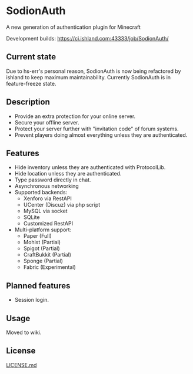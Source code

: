 # SodionAuth

A new generation of authentication plugin for Minecraft

Development builds: https://ci.ishland.com:43333/job/SodionAuth/

## Current state
Due to hs-err's personal reason, SodionAuth is now being refactored by ishland to keep maximum maintainability. Currently SodionAuth is in feature-freeze state. 

## Description
- Provide an extra protection for your online server.
- Secure your offline server.
- Protect your server further with "invitation code" of forum systems.
- Prevent players doing almost everything unless they are authenticated.

## Features
- Hide inventory unless they are authenticated with ProtocolLib.
- Hide location unless they are authenticated.
- Type password directly in chat.
- Asynchronous networking
- Supported backends:
  - Xenforo via RestAPI
  - UCenter (Discuz) via php script
  - MySQL via socket
  - SQLite
  - Customized RestAPI
- Multi-platform support:
  - Paper (Full)
  - Mohist (Partial)
  - Spigot (Partial)
  - CraftBukkit (Partial)
  - Sponge (Partial)
  - Fabric (Experimental)

## Planned features
- Session login.

## Usage
Moved to wiki.

## License

[LICENSE.md](LICENSE.md)
